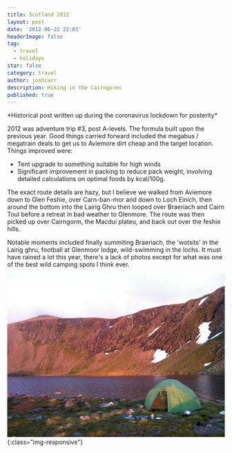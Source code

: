 ```yaml
---
title: Scotland 2012
layout: post
date: '2012-06-22 22:03'
headerImage: false
tag:
  - travel
  - holidays
star: false
category: travel
author: joshcarr
description: Hiking in the Cairngorms
published: true
---
```

<div markdown="1" class="contentCont" id="scroll">
*Historical post written up during the coronavirus lockdown for posterity*

2012 was adventure trip #3, post A-levels. The formula built upon the previous year. Good things carried forward included the megabus / megatrain deals to get us to Aviemore dirt cheap and the target location. Things improved were:
* Tent upgrade to something suitable for high winds
* Significant improvement in packing to reduce pack weight, involving detailed calculations on optimal foods by kcal/100g.

The exact route details are hazy, but I believe we walked from Aviemore down to Glen Feshie, over Carn-ban-mor and down to Loch Einich, then around the bottom into the Lairig Ghru then looped over Braeriach and Cairn Toul before a retreat in bad weather to Glenmore. The route was then picked up over Cairngorm, the Macdui plateu, and back out over the feshie hills.

Notable moments included finally summiting Braeriach, the 'wotsits' in the Lairig ghru, football at Glenmoor lodge, wild-swimming in the lochs. It must have rained a lot this year, there's a lack of photos except for what was one of the best wild camping spots I think ever.

![lake](/assets/images/scotland2012/lake.jpg){:class="img-responsive"}


</div>
